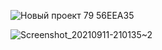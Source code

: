 ![Новый проект 79  56EEA35](https://user-images.githubusercontent.com/71364321/132951087-ad481626-e689-405f-8916-cea2de41b751.png)

![Screenshot_20210911-210135~2](https://user-images.githubusercontent.com/71364321/132951118-0af16929-1e1d-40f5-bf72-f18aeb390d40.png)
